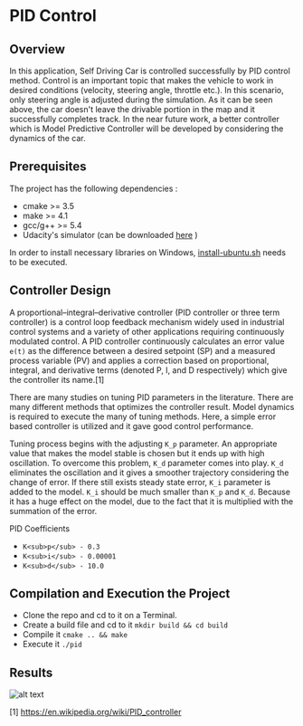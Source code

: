 # PID Control

[//]: # (Image References)

[image1]: ./examples/result.GIF "Results"

## Overview

In this application, Self Driving Car is controlled successfully by PID control method. Control is an important topic that makes the vehicle to work in desired conditions (velocity, steering angle, throttle etc.). In this scenario, only steering angle is adjusted during the simulation. As it can be seen above, the car doesn't leave the drivable portion in the map and it successfully completes track. In the near future work, a better controller which is Model Predictive Controller will be developed by considering the dynamics of the car.

## Prerequisites

The project has the following dependencies :

* cmake >= 3.5
* make >= 4.1
* gcc/g++ >= 5.4
* Udacity's simulator (can be downloaded [here](https://github.com/udacity/self-driving-car-sim/releases) )

In order to install necessary libraries on Windows, [install-ubuntu.sh](./install-ubuntu.sh) needs to be executed.

## Controller Design

A proportional–integral–derivative controller (PID controller or three term controller) is a control loop feedback mechanism widely used in industrial control systems and a variety of other applications requiring continuously modulated control. A PID controller continuously calculates an error value `e(t)` as the difference between a desired setpoint (SP) and a measured process variable (PV) and applies a correction based on proportional, integral, and derivative terms (denoted P, I, and D respectively) which give the controller its name.[1]

There are many studies on tuning PID parameters in the literature. There are many different methods that optimizes the controller result. Model dynamics is required to execute the many of tuning methods. Here, a simple error based controller is utilized and it gave good control performance. 

Tuning process begins with the adjusting `K_p` parameter. An appropriate value that makes the model stable is chosen but it ends up with high oscillation. To overcome this problem, `K_d` parameter comes into play. `K_d` eliminates the oscillation and it gives a smoother trajectory considering the change of error. If there still exists steady state error, `K_i` parameter is added to the model. `K_i` should be much smaller than `K_p` and `K_d`. Because it has a huge effect on the model, due to the fact that it is multiplied with the summation of the error.

PID Coefficients
- `K<sub>p</sub> - 0.3`
- `K<sub>i</sub> - 0.00001`
- `K<sub>d</sub> - 10.0`

## Compilation and Execution the Project

* Clone the repo and cd to it on a Terminal.
* Create a build file and cd to it `mkdir build && cd build`
* Compile it `cmake .. && make`
* Execute it `./pid`

## Results

![alt text][image1]


[1] https://en.wikipedia.org/wiki/PID_controller



